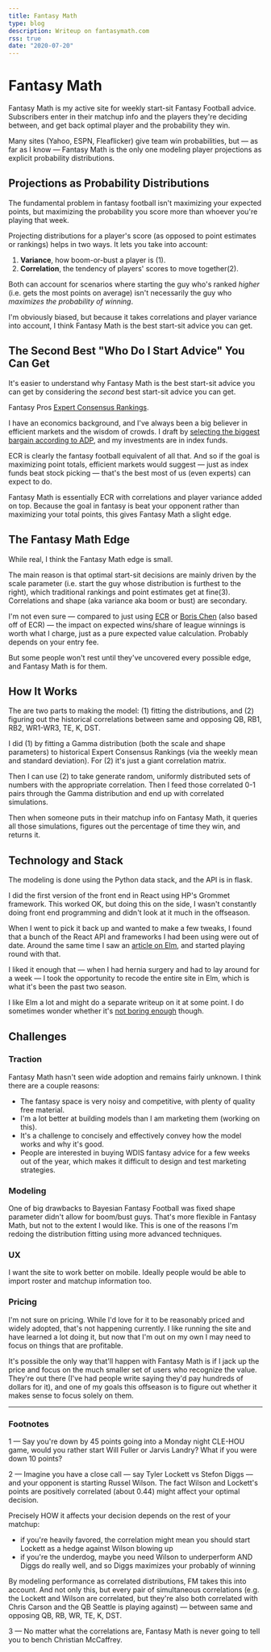 ```yaml
---
title: Fantasy Math 
type: blog
description: Writeup on fantasymath.com
rss: true
date: "2020-07-20"
---
```


# Fantasy Math
Fantasy Math is my active site for weekly start-sit Fantasy Football advice.
Subscribers enter in their matchup info and the players they're deciding
between, and get back optimal player and the probability they win.

Many sites (Yahoo, ESPN, Fleaflicker) give team win probabilities, but — as
far as I know — Fantasy Math is the only one modeling player projections as
explicit probability distributions.

## Projections as Probability Distributions
The fundamental problem in fantasy football isn't maximizing your expected
points, but maximizing the probability you score more than whoever you're
playing that week.

Projecting distributions for a player's score (as opposed to point estimates or
rankings) helps in two ways. It lets you take into account:

1. **Variance**, how boom-or-bust a player is (1).
2. **Correlation**, the tendency of players' scores to move together(2).

Both can account for scenarios where starting the guy who's ranked *higher* (i.e.
gets the most points on average) isn't necessarily the guy who *maximizes the
probability of winning*.

I'm obviously biased, but because it takes correlations and player variance
into account, I think Fantasy Math is the best start-sit advice you can get.

## The Second Best "Who Do I Start Advice" You Can Get
It's easier to understand why Fantasy Math is the best start-sit advice you can
get by considering the *second* best start-sit advice you can get.

Fantasy Pros [Expert Consensus
Rankings](https://www.fantasypros.com/nfl/rankings/consensus-cheatsheets.php).

I have an economics background, and I've always been a big believer in
efficient markets and the wisdom of crowds. I draft by [selecting the biggest
bargain according to
ADP](https://lifehacker.com/use-the-wisdom-of-crowds-to-draft-the-best-fantasy-foot-1617837803.), and my investments are in index funds.

ECR is clearly the fantasy football equivalent of all that. And so if the goal
is maximizing point totals, efficient markets would suggest — just as index
funds beat stock picking —  that's the best most of us (even experts) can
expect to do.

Fantasy Math is essentially ECR with correlations and player variance added on
top. Because the goal in fantasy is beat your opponent rather than maximizing
your total points, this gives Fantasy Math a slight edge.

## The Fantasy Math Edge
While real, I think the Fantasy Math edge is small.

The main reason is that optimal start-sit decisions are mainly driven by the
scale parameter (i.e. start the guy whose distribution is furthest to the
right), which traditional rankings and point estimates get at fine(3).
Correlations and shape (aka variance aka boom or bust) are secondary.

I'm not even sure — compared to just using
[ECR](https://www.fantasypros.com/nfl/rankings/consensus-cheatsheets.php) or
[Boris Chen](https://www.borischen.com) (also based off of ECR) — the impact on
expected wins/share of league winnings is worth what I charge, just as a pure
expected value calculation. Probably depends on your entry fee.

But some people won't rest until they've uncovered every possible edge, and
Fantasy Math is for them.

## How It Works
The are two parts to making the model: (1) fitting the distributions, and (2)
figuring out the historical correlations between same and opposing QB, RB1,
RB2, WR1-WR3, TE, K, DST.

I did (1) by fitting a Gamma distribution (both the scale and shape parameters)
to historical Expert Consensus Rankings (via the weekly mean and standard
deviation). For (2) it's just a giant correlation matrix.

Then I can use (2) to take generate random, uniformly distributed sets of
numbers with the appropriate correlation. Then I feed those correlated 0-1
pairs through the Gamma distribution and end up with correlated simulations.

Then when someone puts in their matchup info on Fantasy Math, it queries all
those simulations, figures out the percentage of time they win, and returns it.

## Technology and Stack
The modeling is done using the Python data stack, and the API is in flask.

I did the  first version of the front end in React using HP's Grommet framework.
This worked OK, but doing this on the side, I wasn't constantly doing front end
programming and didn't look at it much in the offseason.

When I went to pick it back up and wanted to make a few tweaks, I found that
a bunch of the React API and frameworks I had been using were out of date.
Around the same time I saw an [article on
Elm](https://blog.realkinetic.com/elm-changed-my-mind-about-unpopular-languages-190a23f4a834), and started playing round with
that.

I liked it enough that — when I had hernia surgery and had to lay around for a
week — I took the opportunity to recode the entire site in Elm, which is what
it's been the past two season.

I like Elm a lot and might do a separate writeup on it at some point. I do
sometimes wonder whether it's [not boring
enough](http://boringtechnology.club/) though.

## Challenges
### Traction
Fantasy Math hasn't seen wide adoption and remains fairly unknown. I think there
are a couple reasons:

- The fantasy space is very noisy and competitive, with plenty of quality free material.
- I'm a lot better at building models than I am marketing them (working on this).
- It's a challenge to concisely and effectively convey how the model works and why it's good.
- People are interested in buying WDIS fantasy advice for a few weeks out of the year, which makes it difficult to design and test marketing strategies.

### Modeling
One of big drawbacks to Bayesian Fantasy Football was fixed shape parameter
didn't allow for boom/bust guys. That's more flexible in Fantasy Math, but not
to the extent I would like. This is one of the reasons I'm redoing the
distribution fitting using more advanced techniques.

### UX
I want the site to work better on mobile. Ideally people would be able to
import roster and matchup information too.

### Pricing
I'm not sure on pricing. While I'd love for it to be reasonably priced and
widely adopted, that's not happening currently. I like running the site and
have learned a lot doing it, but now that I'm out on my own I may need to focus
on things that are profitable.

It's possible the only way that'll happen with Fantasy Math is if I jack up the
price and focus on the much smaller set of users who recognize the value.
They're out there (I've had people write saying they'd pay hundreds of dollars
for it), and one of my goals this offseason is to figure out whether it makes
sense to focus solely on them.

----

### Footnotes
1 — Say you're down by 45 points going into a Monday night CLE-HOU game, would
you rather start Will Fuller or Jarvis Landry? What if you were down 10 points?

2 — Imagine you have a close call — say Tyler Lockett vs Stefon Diggs — and
your opponent is starting Russel Wilson. The fact Wilson and Lockett's points
are positively correlated (about 0.44) might affect your optimal decision.
  
Precisely HOW it affects your decision depends on the rest of your matchup:
    
- if you're heavily favored, the correlation might mean you should start Lockett as a hedge against Wilson blowing up
- if you're the underdog, maybe you need Wilson to underperform AND Diggs do really well, and so Diggs maximizes your probably of winning

By modeling performance as correlated distributions, FM takes this into
account.  And not only this, but every pair of simultaneous correlations (e.g.
the Lockett and Wilson are correlated, but they're also both correlated with
Chris Carson and the QB Seattle is playing against) — between same and opposing
QB, RB, WR, TE, K, DST.

3 — No matter what the correlations are, Fantasy Math is never going to tell
you to bench Christian McCaffrey.

